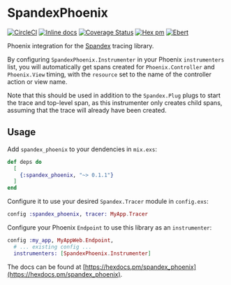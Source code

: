 # SpandexPhoenix
[![CircleCI](https://circleci.com/gh/spandex-project/spandex_phoenix.svg?style=svg)](https://circleci.com/gh/spandex-project/spandex_phoenix)
[![Inline docs](http://inch-ci.org/github/spandex-project/spandex_phoenix.svg)](http://inch-ci.org/github/spandex-project/spandex_phoenix)
[![Coverage Status](https://coveralls.io/repos/github/spandex-project/spandex_phoenix/badge.svg)](https://coveralls.io/github/spandex-project/spandex_phoenix)
[![Hex pm](http://img.shields.io/hexpm/v/spandex_phoenix.svg?style=flat)](https://hex.pm/packages/spandex_phoenix)
[![Ebert](https://ebertapp.io/github/spandex-project/spandex_phoenix.svg)](https://ebertapp.io/github/spandex-project/spandex_phoenix)

Phoenix integration for the
[Spandex](https://github.com/spandex-project/spandex) tracing library.

By configuring `SpandexPhoenix.Instrumenter` in your Phoenix `instrumenters`
list, you will automatically get spans created for `Phoenix.Controller` and
`Phoenix.View` timing, with the `resource` set to the name of the controller
action or view name.

Note that this should be used in addition to the `Spandex.Plug` plugs to start
the trace and top-level span, as this instrumenter only creates child spans,
assuming that the trace will already have been created.

## Usage

Add `spandex_phoenix` to your dendencies in `mix.exs`:

```elixir
def deps do
  [
    {:spandex_phoenix, "~> 0.1.1"}
  ]
end
```

Configure it to use your desired `Spandex.Tracer` module in `config.exs`:

```elixir
config :spandex_phoenix, tracer: MyApp.Tracer
```

Configure your Phoenix `Endpoint` to use this library as an `instrumenter`:

```elixir
config :my_app, MyAppWeb.Endpoint,
  # ... existing config ...
  instrumenters: [SpandexPhoenix.Instrumenter]
```

The docs can be found at
[https://hexdocs.pm/spandex_phoenix](https://hexdocs.pm/spandex_phoenix).
